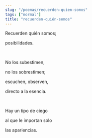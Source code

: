 ```yaml
---
slug: "/poemas/recuerden-quien-somos"
tags: ["normal"]
title: "recuerden-quién-somos"
---
```

Recuerden quién somos;

posibilidades.

&nbsp;

No los subestimen,

no los sobrestimen;

escuchen, observen,

directo a la esencia.

&nbsp;

Hay un tipo de ciego

al que le importan solo

las apariencias.